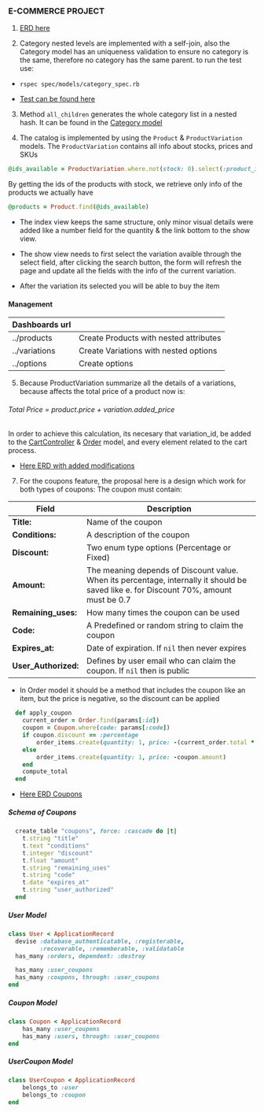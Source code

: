 ### E-COMMERCE PROJECT

1. [ERD here](/erd_ecommerce.pdf)

2. Category nested levels are implemented with a self-join, also the Category model has an uniqueness validation to ensure no category is the same, therefore no category has the same parent.
to run the test use:

- `rspec spec/models/category_spec.rb`

- [Test can be found here](/spec/models/category_spec.rb)

3. Method `all_children` generates the whole category list in a nested hash. It can be found in the [Category model](/app/models/category.rb)

4. The catalog is implemented by using the `Product` & `ProductVariation` models. The `ProductVariation` contains all info about stocks, prices and SKUs

```ruby
@ids_available = ProductVariation.where.not(stock: 0).select(:product_id).distinct.pluck(:product_id)
```

By getting the ids of the products with stock, we retrieve only info of the products we actually have

```ruby
@products = Product.find(@ids_available)
```

- The index view keeps the same structure, only minor visual details were added like a number field for the quantity & the link bottom to the show view.

- The show view needs to first select the variation avaible through the select field, after clicking the search button, the form will refresh the page and update all the fields with the info of the current variation.

- After the variation its selected you will be able to buy the item

#### Management
| Dashboards url |  |
| --- | --- |
| ../products | Create Products with nested attributes |
| ../variations | Create Variations with nested options |
| ../options | Create options |


5. Because ProductVariation summarize all the details of a variations, because affects the total price of a product now is:

###### Total Price = product.price + variation.added_price

In order to achieve this calculation, its necesary that variation_id, be added to the [CartController](/app/controllers/carts_controller.rb) & [Order](/app/models/order.rb) model, and every element related to the cart process.

- [Here ERD with added modifications](/erd_ecommerce_OrderItem.pdf)


7. For the coupons feature, the proposal here is a design which work for both types of coupons:
The coupon must contain:

| Field | Description |
| --- | --- |
| **Title:** | Name of the coupon |
| **Conditions:** | A description of the coupon |
| **Discount:** | Two enum type options (Percentage or Fixed) |
| **Amount:** | The meaning depends of Discount value. When its percentage, internally it should be saved like e. for Discount 70%, amount must be 0.7 |
| **Remaining_uses:** | How many times the coupon can be used |
| **Code:** | A Predefined or random string to claim the coupon |
| **Expires_at:** | Date of expiration. If `nil` then never expires |
| **User_Authorized:** | Defines by user email who can claim the coupon. If `nil` then is public |

- In Order model it should be a method that includes the coupon like an item, but the price is negative, so the discount can be applied

```ruby
  def apply_coupon
    current_order = Order.find(params[:id])
    coupon = Coupon.where(code: params[:code])
    if coupon.discount == :percentage
        order_items.create(quantity: 1, price: -(current_order.total * coupon.amount) )
    else
        order_items.create(quantity: 1, price: -coupon.amount)
    end
    compute_total
  end
```
- [Here ERD Coupons](/erd_coupons.pdf)

##### Schema of Coupons
```ruby
  create_table "coupons", force: :cascade do |t|
    t.string "title"
    t.text "conditions"
    t.integer "discount"
    t.float "amount"
    t.string "remaining_uses"
    t.string "code"
    t.date "expires_at"
    t.string "user_authorized"
  end
```

##### User Model
```ruby
class User < ApplicationRecord
  devise :database_authenticatable, :registerable,
         :recoverable, :rememberable, :validatable
  has_many :orders, dependent: :destroy

  has_many :user_coupons
  has_many :coupons, through: :user_coupons
end
```

##### Coupon Model
```ruby
class Coupon < ApplicationRecord
    has_many :user_coupons
    has_many :users, through: :user_coupons
end
```

##### UserCoupon Model
```ruby
class UserCoupon < ApplicationRecord
    belongs_to :user
    belongs_to :coupon
end
```